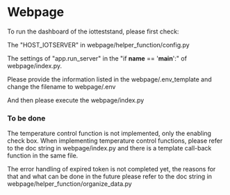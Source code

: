# Webpage

To run the dashboard of the iotteststand, please first check:

The "HOST_IOTSERVER" in webpage/helper_function/config.py

The settings of "app.run_server" in the "if __name__ == '__main__':" of webpage/index.py.

Please provide the information listed in the webpage/.env_template and change the filename to webpage/.env

And then please execute the webpage/index.py

### To be done
The temperature control function is not implemented, only the enabling check box. 
When implementing temperature control functions, please refer to the doc string in webpage/index.py and there is a template call-back function in the same file.

The error handling of expired token is not completed yet, the reasons for that and what can be done in the future please refer to the doc string in webpage/helper_function/organize_data.py
